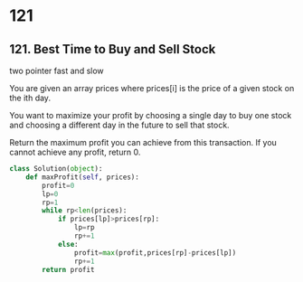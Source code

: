 # 121
## 121. Best Time to Buy and Sell Stock
two pointer
fast and slow

You are given an array prices where prices[i] is the price of a given stock on the ith day.

You want to maximize your profit by choosing a single day to buy one stock and choosing a different day in the future to sell that stock.

Return the maximum profit you can achieve from this transaction. If you cannot achieve any profit, return 0.

```python
class Solution(object):
    def maxProfit(self, prices):
        profit=0
        lp=0
        rp=1
        while rp<len(prices):
            if prices[lp]>prices[rp]:
                lp=rp
                rp+=1
            else:
                profit=max(profit,prices[rp]-prices[lp])
                rp+=1
        return profit
 
